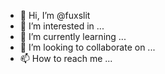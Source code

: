 - 👋 Hi, I’m @fuxslit
- 👀 I’m interested in ...
- 🌱 I’m currently learning ...
- 💞️ I’m looking to collaborate on ...
- 📫 How to reach me ...

<!---
fuxslit/fuxslit is a ✨ special ✨ repository because its `README.md` (this file) appears on your GitHub profile.
You can click the Preview link to take a look at your changes.
--->
